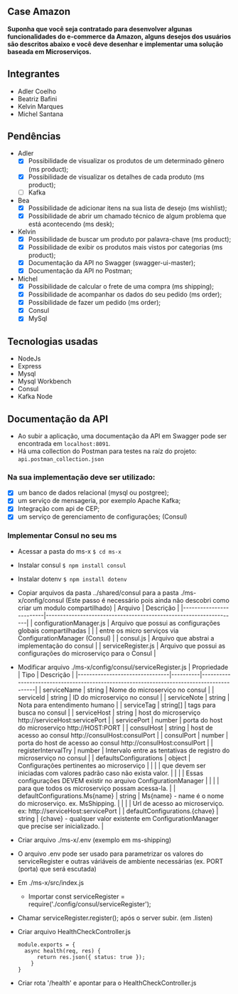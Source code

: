 Case Amazon
---
__Suponha que você seja contratado para desenvolver algunas funcionalidades do e-commerce da
Amazon, alguns desejos dos usuários são descritos abaixo e você deve desenhar e implementar uma
solução baseada em Microserviços.__

## Integrantes
- Adler Coelho
- Beatriz Bafini
- Kelvin Marques
- Michel Santana

## Pendências
- Adler
    - [x] Possibilidade de visualizar os produtos de um determinado gênero (ms product);
    - [x] Possibilidade de visualizar os detalhes de cada produto (ms product);
    - [ ] Kafka
- Bea
    - [x] Possibilidade de adicionar itens na sua lista de desejo (ms wishlist);
    - [x] Possibilidade de abrir um chamado técnico de algum problema que está acontecendo (ms desk);
- Kelvin
    - [x] Possibilidade de buscar um produto por palavra-chave (ms product);
    - [x] Possibilidade de exibir os produtos mais vistos por categorias (ms product);
    - [x] Documentação da API no Swagger (swagger-ui-master);
    - [x] Documentação da API no Postman;
- Michel
    - [x] Possibilidade de calcular o frete de uma compra (ms shipping);
    - [x] Possibilidade de acompanhar os dados do seu pedido (ms order);
    - [x] Possibilidade de fazer um pedido (ms order);
    - [x] Consul
    - [x] MySql

## Tecnologias usadas
- NodeJs
- Express
- Mysql
- Mysql Workbench
- Consul
- Kafka Node

## Documentação da API
- Ao subir a aplicação, uma documentação da API em Swagger pode ser encontrada em `localhost:8091`.
- Há uma collection do Postman para testes na raíz do projeto: `api.postman_collection.json`

### Na sua implementação deve ser utilizado: 
- [x] um banco de dados relacional (mysql ou postgree);
- [x] um serviço de mensageria, por exemplo Apache Kafka;
- [x] Integração com api de CEP;
- [x] um serviço de gerenciamento de configurações; (Consul)

### Implementar Consul no seu ms
- Acessar a pasta do ms-x `$ cd ms-x`
- Instalar consul `$ npm install consul`
- Instalar dotenv `$ npm install dotenv`
- Copiar arquivos da pasta ../shared/consul para a pasta ./ms-x/config/consul 
  (Este passo é necessário pois ainda não descobri como criar um modulo compartilhado)
  | Arquivo                 | Descrição                                                         |
  |-------------------------|-------------------------------------------------------------------|
  | configurationManager.js | Arquivo que possui as configurações globais compartilhadas        |
  |                         | entre os micro serviços via ConfigurationManager (Consul)         |
  | consul.js               | Arquivo que abstrai a implementação do consul                     |
  | serviceRegister.js      | Arquivo que possui as configurações do microserviço para o Consul |
  

- Modificar arquivo ./ms-x/config/consul/serviceRegister.js 
  | Propriedade                    | Tipo     | Descrição                                                                                |
  |--------------------------------|----------|------------------------------------------------------------------------------------------|
  | serviceName                    | string   | Nome do microserviço no consul                                                           |
  | serviceId                      | string   | ID do microserviço no consul                                                             |
  | serviceNote                    | string   | Nota para entendimento humano                                                            |
  | serviceTag                     | string[] | tags para busca no consul                                                                |
  | serviceHost                    | string   | host do microserviço http://serviceHost:servicePort                                      |
  | servicePort                    | number   | porta do host do microserviço http://HOST:PORT                                           |
  | consulHost                     | string   | host de acesso ao consul http://consulHost:consulPort                                    |
  | consulPort                     | number   | porta do host de acesso ao consul http://consulHost:consulPort                           |
  | registerIntervalTry            | number   | Intervalo entre as tentativas de registro do microserviço no consul                      |
  | defaultsConfigurations         | object   | Configurações pertinentes ao microserviço                                                |
  |                                |          | que devem ser iniciadas com valores padrão caso não exista valor.                        |
  |                                |          | Essas configurações DEVEM existir no arquivo ConfigurationManager                        |
  |                                |          | para que todos os microserviço possam acessa-la.                                         |
  | defaultConfigurations.Ms{name} | string   | Ms{name} - name é o nome do microserviço. ex. MsShipping.                                |
  |                                |          | Url de acesso ao microserviço. ex: http://serviceHost:servicePort                        |
  | defaultConfigurations.{chave}  | string   | {chave} - qualquer valor existente em ConfigurationManager que precise ser inicializado. |
  

- Criar arquivo ./ms-x/.env (exemplo em ms-shipping)
- O arquivo .env pode ser usado para parametrizar os valores do serviceRegister e outras váriáveis de ambiente necessárias (ex. PORT (porta) que será escutada)

- Em ./ms-x/src/index.js
  - Importar const serviceRegister = require('./config/consul/serviceRegister');
- Chamar serviceRegister.register(); após o server subir. (em .listen)
- Criar arquivo HealthCheckController.js
  ```
  module.exports = {
    async health(req, res) {
        return res.json({ status: true });
      }
  }
  ```
- Criar rota '/health' e apontar para o HealthCheckController.js 
